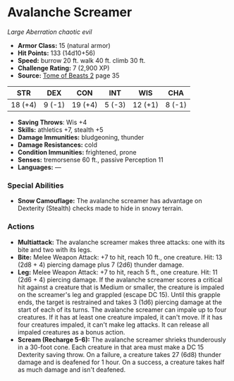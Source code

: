 # Avalanche Screamer

*Large* *Aberration* *chaotic evil*

- **Armor Class:** 15 (natural armor)
- **Hit Points:** 133 (14d10+56)
- **Speed:** burrow 20 ft. walk 40 ft. climb 30 ft.
- **Challenge Rating:** 7 (2,900 XP)
- **Source:** [Tome of Beasts 2](https://koboldpress.com/kpstore/product/tome-of-beasts-2-for-5th-edition) page 35

| STR | DEX | CON | INT | WIS | CHA |
| --- | --- | --- | --- | --- | --- |
| 18 (+4) | 9 (-1) | 19 (+4) | 5 (-3) | 12 (+1) | 8 (-1) |

- **Saving Throws**: Wis +4
- **Skills:** athletics +7, stealth +5
- **Damage Immunities:** bludgeoning, thunder
- **Damage Resistances:** cold
- **Condition Immunities:** frightened, prone
- **Senses:** tremorsense 60 ft., passive Perception 11
- **Languages:** —

### Special Abilities

- **Snow Camouflage:** The avalanche screamer has advantage on Dexterity (Stealth) checks made to hide in snowy terrain.

### Actions

- **Multiattack:** The avalanche screamer makes three attacks: one with its bite and two with its legs.
- **Bite:** Melee Weapon Attack: +7 to hit, reach 10 ft., one creature. Hit: 13 (2d8 + 4) piercing damage plus 7 (2d6) thunder damage.
- **Leg:** Melee Weapon Attack: +7 to hit, reach 5 ft., one creature. Hit: 11 (2d6 + 4) piercing damage. If the avalanche screamer scores a critical hit against a creature that is Medium or smaller, the creature is impaled on the screamer's leg and grappled (escape DC 15). Until this grapple ends, the target is restrained and takes 3 (1d6) piercing damage at the start of each of its turns. The avalanche screamer can impale up to four creatures. If it has at least one creature impaled, it can't move. If it has four creatures impaled, it can't make leg attacks. It can release all impaled creatures as a bonus action.
- **Scream (Recharge 5-6):** The avalanche screamer shrieks thunderously in a 30-foot cone. Each creature in that area must make a DC 15 Dexterity saving throw. On a failure, a creature takes 27 (6d8) thunder damage and is deafened for 1 hour. On a success, a creature takes half as much damage and isn't deafened.


